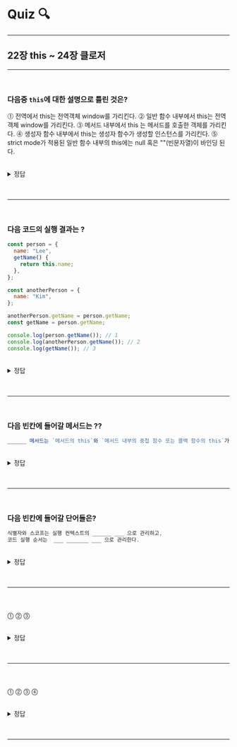 # Quiz 🔍

---

## 22장 this ~ 24장 클로저	

---

<br />

### 다음중 `this`에 대한 설명으로 틀린 것은?

⓵ 전역에서 this는 전역객체 window를 가리킨다.
⓶ 일반 함수 내부에서 this는 전역객체 window를 가리킨다.
⓷ 메서드 내부에서 this 는 메서드를 호출한 객체를 가리킨다. 
⓸ 생성자 함수 내부에서 this는 생성자 함수가 생성할 인스턴스를 가리킨다.
⓹ strict mode가 적용된 일반 함수 내부의 this에는 null 혹은 ""(빈문자열)이 바인딩 된다.

<br/>
<details>
<summary>정답</summary>
<pre>
⓹ strict mode가 적용된 일반 함수 내부의 this에는 `undefined`가 바인딩 된다.
</pre>
</details>
<br/>

<br/>

---


<br />

### 다음 코드의 실행 결과는 ? 

```js
const person = {
  name: "Lee",
  getName() {
    return this.name;
  },
};

const anotherPerson = {
  name: "Kim",
};

anotherPerson.getName = person.getName;
const getName = person.getName;

console.log(person.getName()); // 1
console.log(anotherPerson.getName()); // 2
console.log(getName()); // 3 

```

<br/>
<details>
<summary>정답</summary>
<pre>
1. Lee
2. Kim
3. undefined


=> `메서드` 내부의 this 는 프로퍼티로 메서드를 가리키고 있는 객체와는 관계가 없고 메서드를 호출한 객체에 바인딩 된다.

</pre>
</details>
<br/>

<br/>

---

<br />

### 다음 빈칸에 들어갈 메서드는 ??

```js
______ 메서드는 `메서드의 this`와 `메서드 내부의 중첩 함수 또는 콜백 함수의 this`가 불일치하는 문제를 해결하기 위해 유용하게 사용된다.
```

<br/>
<details>
<summary>정답</summary>
<pre>
bind 
</pre>
</details>
<br/>

<br/>

---

<br />

### 다음 빈칸에 들어갈 단어들은?

```js
식별자와 스코프는 실행 컨텍스트의 ______ ___ 으로 관리하고, 
코드 실행 순서는  ___ _______ ___ 으로 관리한다.
```
<br/>
<details>
<summary>정답</summary>
<pre>

⓵ 렉시컬 환경
⓶ 실행 컨텍스트 스택

</pre>
</details>
<br/>

<br/>

---

<br />

### 

⓵ 
⓶ 
⓷ 

<br/>
<details>
<summary>정답</summary>
<pre>
⓵ 
⓶ 
⓷ 
</pre>
</details>
<br/>

<br/>

---

<br />

### 

⓵ 
⓶ 
⓷ 
⓸

<br/>
<details>
<summary>정답</summary>
<pre>
⓵ 
⓶ 
⓷ 
</pre>
</details>
<br/>

<br/>

---